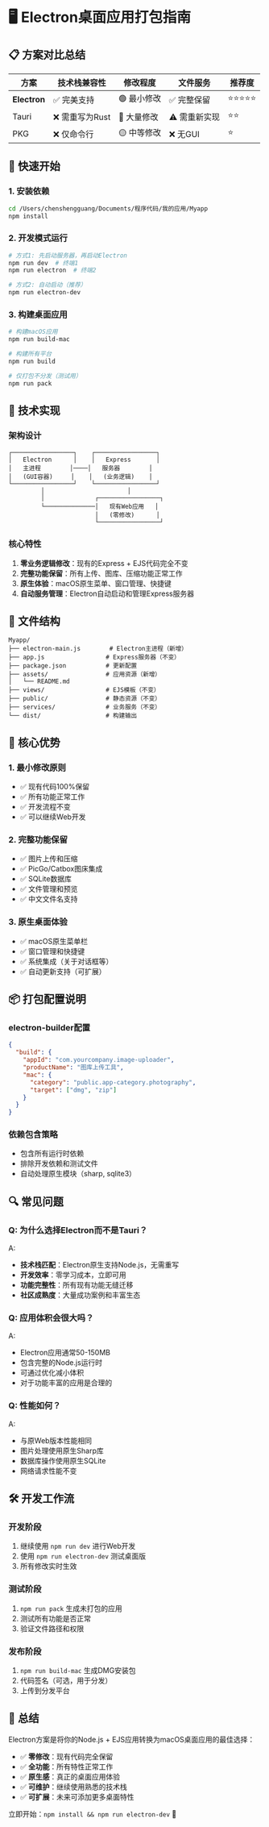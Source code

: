 # 🖥️ Electron桌面应用打包指南

## 📋 方案对比总结

| 方案 | 技术栈兼容性 | 修改程度 | 文件服务 | 推荐度 |
|------|-------------|----------|----------|--------|
| **Electron** | ✅ 完美支持 | 🟢 最小修改 | ✅ 完整保留 | ⭐⭐⭐⭐⭐ |
| Tauri | ❌ 需重写为Rust | 🔴 大量修改 | ⚠️ 需重新实现 | ⭐⭐ |
| PKG | ❌ 仅命令行 | 🟡 中等修改 | ❌ 无GUI | ⭐ |

## 🚀 快速开始

### 1. 安装依赖
```bash
cd /Users/chenshengguang/Documents/程序代码/我的应用/Myapp
npm install
```

### 2. 开发模式运行
```bash
# 方式1: 先启动服务器，再启动Electron
npm run dev  # 终端1
npm run electron  # 终端2

# 方式2: 自动启动（推荐）
npm run electron-dev
```

### 3. 构建桌面应用
```bash
# 构建macOS应用
npm run build-mac

# 构建所有平台
npm run build

# 仅打包不分发（测试用）
npm run pack
```

## 🔧 技术实现

### 架构设计
```
┌─────────────────┐    ┌─────────────────┐
│   Electron      │    │   Express       │
│   主进程        │────│   服务器        │
│   (GUI容器)     │    │   (业务逻辑)    │
└─────────────────┘    └─────────────────┘
         │                       │
         │              ┌─────────────────┐
         └──────────────│   现有Web应用   │
                        │   (零修改)      │
                        └─────────────────┘
```

### 核心特性
1. **零业务逻辑修改**：现有的Express + EJS代码完全不变
2. **完整功能保留**：所有上传、图库、压缩功能正常工作
3. **原生体验**：macOS原生菜单、窗口管理、快捷键
4. **自动服务管理**：Electron自动启动和管理Express服务器

## 📁 文件结构

```
Myapp/
├── electron-main.js        # Electron主进程（新增）
├── app.js                 # Express服务器（不变）
├── package.json           # 更新配置
├── assets/                # 应用资源（新增）
│   └── README.md
├── views/                 # EJS模板（不变）
├── public/                # 静态资源（不变）
├── services/              # 业务服务（不变）
└── dist/                  # 构建输出
```

## 🎯 核心优势

### 1. **最小修改原则**
- ✅ 现有代码100%保留
- ✅ 所有功能正常工作
- ✅ 开发流程不变
- ✅ 可以继续Web开发

### 2. **完整功能保留**
- ✅ 图片上传和压缩
- ✅ PicGo/Catbox图床集成
- ✅ SQLite数据库
- ✅ 文件管理和预览
- ✅ 中文文件名支持

### 3. **原生桌面体验**
- ✅ macOS原生菜单栏
- ✅ 窗口管理和快捷键
- ✅ 系统集成（关于对话框等）
- ✅ 自动更新支持（可扩展）

## 📦 打包配置说明

### electron-builder配置
```json
{
  "build": {
    "appId": "com.yourcompany.image-uploader",
    "productName": "图库上传工具",
    "mac": {
      "category": "public.app-category.photography",
      "target": ["dmg", "zip"]
    }
  }
}
```

### 依赖包含策略
- 包含所有运行时依赖
- 排除开发依赖和测试文件
- 自动处理原生模块（sharp, sqlite3）

## 🔍 常见问题

### Q: 为什么选择Electron而不是Tauri？
A: 
- **技术栈匹配**：Electron原生支持Node.js，无需重写
- **开发效率**：零学习成本，立即可用
- **功能完整性**：所有现有功能无缝迁移
- **社区成熟度**：大量成功案例和丰富生态

### Q: 应用体积会很大吗？
A: 
- Electron应用通常50-150MB
- 包含完整的Node.js运行时
- 可通过优化减小体积
- 对于功能丰富的应用是合理的

### Q: 性能如何？
A: 
- 与原Web版本性能相同
- 图片处理使用原生Sharp库
- 数据库操作使用原生SQLite
- 网络请求性能不变

## 🛠️ 开发工作流

### 开发阶段
1. 继续使用 `npm run dev` 进行Web开发
2. 使用 `npm run electron-dev` 测试桌面版
3. 所有修改实时生效

### 测试阶段
1. `npm run pack` 生成未打包的应用
2. 测试所有功能是否正常
3. 验证文件路径和权限

### 发布阶段
1. `npm run build-mac` 生成DMG安装包
2. 代码签名（可选，用于分发）
3. 上传到分发平台

## 🎉 总结

Electron方案是将你的Node.js + EJS应用转换为macOS桌面应用的最佳选择：

- ✅ **零修改**：现有代码完全保留
- ✅ **全功能**：所有特性正常工作  
- ✅ **原生感**：真正的桌面应用体验
- ✅ **可维护**：继续使用熟悉的技术栈
- ✅ **可扩展**：未来可添加更多桌面特性

立即开始：`npm install && npm run electron-dev` 🚀
